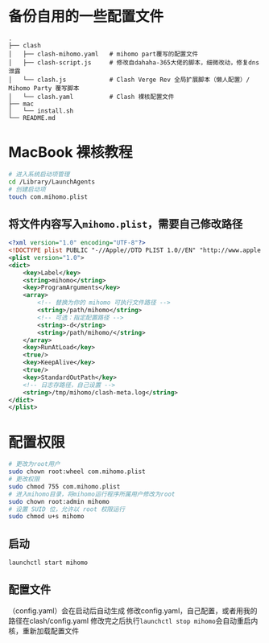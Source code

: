 # 备份自用的一些配置文件


```
.
├── clash
│   ├── clash-mihomo.yaml   # mihomo part覆写的配置文件
│   ├── clash-script.js     # 修改自dahaha-365大佬的脚本，细微改动，修复dns泄露
│   └── clash.js            # Clash Verge Rev 全局扩展脚本（懒人配置）/ Mihomo Party 覆写脚本
│   └── clash.yaml          # Clash 裸核配置文件
├── mac
│   └── install.sh
└── README.md
```

# MacBook 裸核教程
```bash
# 进入系统启动项管理
cd /Library/LaunchAgents
# 创建启动项
touch com.mihomo.plist
```

## 将文件内容写入`mihomo.plist`，需要自己修改路径

```xml
<?xml version="1.0" encoding="UTF-8"?>
<!DOCTYPE plist PUBLIC "-//Apple//DTD PLIST 1.0//EN" "http://www.apple.com/DTDs/PropertyList-1.0.dtd">
<plist version="1.0">
<dict>
    <key>Label</key>
    <string>mihomo</string>
    <key>ProgramArguments</key>
    <array>
        <!-- 替换为你的 mihomo 可执行文件路径 -->
        <string>/path/mihomo</string>
        <!-- 可选：指定配置路径 -->
        <string>-d</string>
        <string>/path/mihomo/</string>
    </array>
    <key>RunAtLoad</key>
    <true/>
    <key>KeepAlive</key>
    <true/>
    <key>StandardOutPath</key>
    <!-- 日志存路径，自己设置 -->
    <string>/tmp/mihomo/clash-meta.log</string>
</dict>
</plist>
```
# 配置权限
```bash
# 更改为root用户
sudo chown root:wheel com.mihomo.plist
# 更改权限
sudo chmod 755 com.mihomo.plist
# 进入mihomo目录，将mihomo运行程序所属用户修改为root
sudo chown root:admin mihomo
# 设置 SUID 位，允许以 root 权限运行
sudo chmod u+s mihomo
```

## 启动
```bash
launchctl start mihomo

```
## 配置文件
（config.yaml）会在启动后自动生成
修改config.yaml，自己配置，或者用我的路径在clash/config.yaml
修改完之后执行`launchctl stop mihomo`会自动重启内核，重新加载配置文件